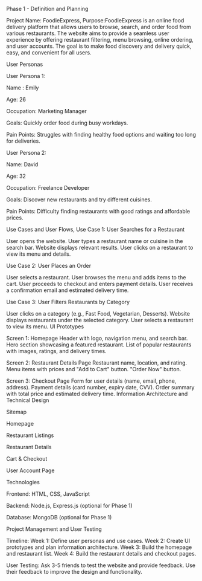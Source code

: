 Phase 1 - Definition and Planning

Project Name: FoodieExpress,
Purpose:FoodieExpress is an online food delivery platform that allows users to browse, search, and order food from various restaurants. The website aims to provide a seamless user experience by offering restaurant filtering, menu browsing, online ordering, and user accounts. The goal is to make food discovery and delivery quick, easy, and convenient for all users.

User Personas

User Persona 1:

Name : Emily

Age: 26

Occupation: Marketing Manager

Goals: Quickly order food during busy workdays.

Pain Points: Struggles with finding healthy food options and waiting too long for deliveries.



User Persona 2:

Name: David

Age: 32

Occupation: Freelance Developer

Goals: Discover new restaurants and try different cuisines.

Pain Points: Difficulty finding restaurants with good ratings and affordable prices.


Use Cases and User Flows,
Use Case 1: User Searches for a Restaurant

User opens the website.
User types a restaurant name or cuisine in the search bar.
Website displays relevant results.
User clicks on a restaurant to view its menu and details.

Use Case 2: User Places an Order

User selects a restaurant.
User browses the menu and adds items to the cart.
User proceeds to checkout and enters payment details.
User receives a confirmation email and estimated delivery time.

Use Case 3: User Filters Restaurants by Category

User clicks on a category (e.g., Fast Food, Vegetarian, Desserts).
Website displays restaurants under the selected category.
User selects a restaurant to view its menu.
UI Prototypes

Screen 1: Homepage
Header with logo, navigation menu, and search bar.
Hero section showcasing a featured restaurant.
List of popular restaurants with images, ratings, and delivery times.

Screen 2: Restaurant Details Page
Restaurant name, location, and rating.
Menu items with prices and "Add to Cart" button.
"Order Now" button.

Screen 3: Checkout Page
Form for user details (name, email, phone, address).
Payment details (card number, expiry date, CVV).
Order summary with total price and estimated delivery time.
Information Architecture and Technical Design

Sitemap

Homepage

Restaurant Listings

Restaurant Details

Cart & Checkout

User Account Page

Technologies

Frontend: HTML, CSS, JavaScript

Backend: Node.js, Express.js (optional for Phase 1)

Database: MongoDB (optional for Phase 1)

Project Management and User Testing

Timeline:
Week 1: Define user personas and use cases.
Week 2: Create UI prototypes and plan information architecture.
Week 3: Build the homepage and restaurant list.
Week 4: Build the restaurant details and checkout pages.

User Testing:
Ask 3-5 friends to test the website and provide feedback.
Use their feedback to improve the design and functionality.
